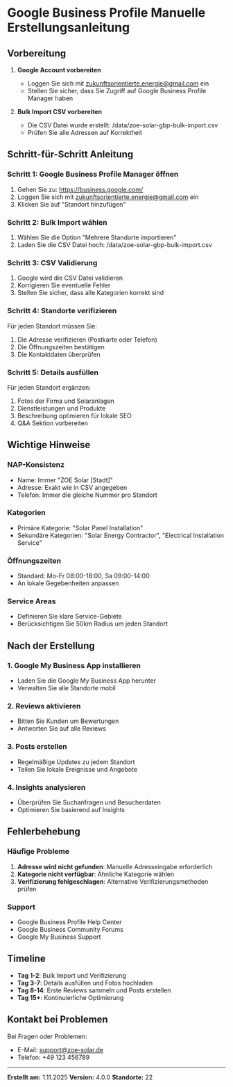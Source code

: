 
# Google Business Profile Manuelle Erstellungsanleitung

## Vorbereitung

1. **Google Account vorbereiten**
   - Loggen Sie sich mit zukunftsorientierte.energie@gmail.com ein
   - Stellen Sie sicher, dass Sie Zugriff auf Google Business Profile Manager haben

2. **Bulk Import CSV vorbereiten**
   - Die CSV Datei wurde erstellt: /data/zoe-solar-gbp-bulk-import.csv
   - Prüfen Sie alle Adressen auf Korrektheit

## Schritt-für-Schritt Anleitung

### Schritt 1: Google Business Profile Manager öffnen
1. Gehen Sie zu: https://business.google.com/
2. Loggen Sie sich mit zukunftsorientierte.energie@gmail.com ein
3. Klicken Sie auf "Standort hinzufügen"

### Schritt 2: Bulk Import wählen
1. Wählen Sie die Option "Mehrere Standorte importieren"
2. Laden Sie die CSV Datei hoch: /data/zoe-solar-gbp-bulk-import.csv

### Schritt 3: CSV Validierung
1. Google wird die CSV Datei validieren
2. Korrigieren Sie eventuelle Fehler
3. Stellen Sie sicher, dass alle Kategorien korrekt sind

### Schritt 4: Standorte verifizieren
Für jeden Standort müssen Sie:
1. Die Adresse verifizieren (Postkarte oder Telefon)
2. Die Öffnungszeiten bestätigen
3. Die Kontaktdaten überprüfen

### Schritt 5: Details ausfüllen
Für jeden Standort ergänzen:
1. Fotos der Firma und Solaranlagen
2. Dienstleistungen und Produkte
3. Beschreibung optimieren für lokale SEO
4. Q&A Sektion vorbereiten

## Wichtige Hinweise

### NAP-Konsistenz
- Name: Immer "ZOE Solar [Stadt]"
- Adresse: Exakt wie in CSV angegeben
- Telefon: Immer die gleiche Nummer pro Standort

### Kategorien
- Primäre Kategorie: "Solar Panel Installation"
- Sekundäre Kategorien: "Solar Energy Contractor", "Electrical Installation Service"

### Öffnungszeiten
- Standard: Mo-Fr 08:00-18:00, Sa 09:00-14:00
- An lokale Gegebenheiten anpassen

### Service Areas
- Definieren Sie klare Service-Gebiete
- Berücksichtigen Sie 50km Radius um jeden Standort

## Nach der Erstellung

### 1. Google My Business App installieren
- Laden Sie die Google My Business App herunter
- Verwalten Sie alle Standorte mobil

### 2. Reviews aktivieren
- Bitten Sie Kunden um Bewertungen
- Antworten Sie auf alle Reviews

### 3. Posts erstellen
- Regelmäßige Updates zu jedem Standort
- Teilen Sie lokale Ereignisse und Angebote

### 4. Insights analysieren
- Überprüfen Sie Suchanfragen und Besucherdaten
- Optimieren Sie basierend auf Insights

## Fehlerbehebung

### Häufige Probleme
1. **Adresse wird nicht gefunden**: Manuelle Adresseingabe erforderlich
2. **Kategorie nicht verfügbar**: Ähnliche Kategorie wählen
3. **Verifizierung fehlgeschlagen**: Alternative Verifizierungsmethoden prüfen

### Support
- Google Business Profile Help Center
- Google Business Community Forums
- Google My Business Support

## Timeline

- **Tag 1-2**: Bulk Import und Verifizierung
- **Tag 3-7**: Details ausfüllen und Fotos hochladen
- **Tag 8-14**: Erste Reviews sammeln und Posts erstellen
- **Tag 15+**: Kontinuierliche Optimierung

## Kontakt bei Problemen

Bei Fragen oder Problemen:
- E-Mail: support@zoe-solar.de
- Telefon: +49 123 456789

---

**Erstellt am:** 1.11.2025
**Version:** 4.0.0
**Standorte:** 22
